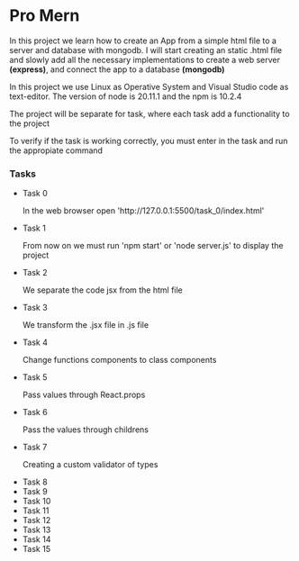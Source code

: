<h1>Pro Mern</h1>
<p>In this project we learn how to create an App from a simple html file to a server and database with mongodb. I will start creating an static .html file and slowly add all the necessary implementations to create a web server <strong>(express)</strong>, and connect the app to a database <strong>(mongodb)</strong></p>

<p>In this project we use Linux as Operative System and Visual Studio code as text-editor. The version of node is 20.11.1 and the npm is 10.2.4</p>

<p>The project will be separate for task, where each task add a functionality to the project</p>

<p>To verify if the task is working correctly, you must enter in the task and run the appropiate command</p>


<h3>Tasks</h3>
<ul>
    <li>Task 0</li>
        <p>In the web browser open 'http://127.0.0.1:5500/task_0/index.html'</p>
    <li>Task 1</li>
        <p>From now on we must run 'npm start' or 'node server.js' to display the project</p>
    <li>Task 2</li>
        <p>We separate the code jsx from the html file</p>
    <li>Task 3</li>
        <p>We transform the .jsx file in .js file</p>
    <li>Task 4</li>
        <p>Change functions components to class components</p>
    <li>Task 5</li>
        <p>Pass values through React.props</p>
    <li>Task 6</li>
        <p>Pass the values through childrens</p>
    <li>Task 7</li>
        <p>Creating a custom validator of types</p>
    <li>Task 8</li>
    <li>Task 9</li>
    <li>Task 10</li>
    <li>Task 11</li>
    <li>Task 12</li>
    <li>Task 13</li>
    <li>Task 14</li>
    <li>Task 15</li>
</ul>